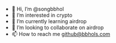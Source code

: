- 👋 Hi, I’m @songbbhol
- 👀 I’m interested in crypto
- 🌱 I’m currently learning airdrop
- 💞️ I’m looking to collaborate on airdrop
- 📫 How to reach me github@bbhols.com

<!---
songbbhol/songbbhol is a ✨ special ✨ repository because its `README.md` (this file) appears on your GitHub profile.
You can click the Preview link to take a look at your changes.
--->
